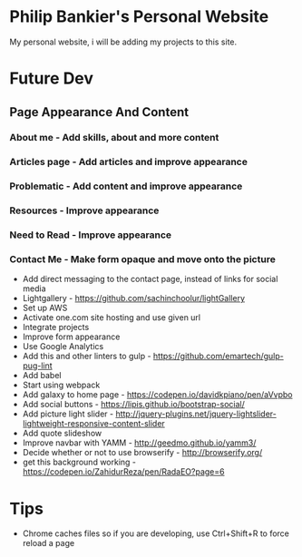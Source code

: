 # Philip Bankier's Personal Website
My personal website, i will be adding my projects to this site.

# Future Dev
## Page Appearance And Content
### About me - Add skills, about and more content
### Articles page - Add articles and improve appearance
### Problematic - Add content and improve appearance
### Resources - Improve appearance
### Need to Read - Improve appearance
### Contact Me - Make form opaque and move onto the picture

* Add direct messaging to the contact page, instead of links for social media
* Lightgallery - https://github.com/sachinchoolur/lightGallery
* Set up AWS
* Activate one.com site hosting and use given url
* Integrate projects 
* Improve form appearance
* Use Google Analytics
* Add this and other linters to gulp - https://github.com/emartech/gulp-pug-lint
* Add babel
* Start using webpack
* Add galaxy to home page - https://codepen.io/davidkpiano/pen/aVvpbo
* Add social buttons - https://lipis.github.io/bootstrap-social/
* Add picture light slider - http://jquery-plugins.net/jquery-lightslider-lightweight-responsive-content-slider
* Add quote slideshow
* Improve navbar with YAMM - http://geedmo.github.io/yamm3/
* Decide whether or not to use browserify - http://browserify.org/
* get this background working - https://codepen.io/ZahidurReza/pen/RadaEO?page=6

# Tips
* Chrome caches files so if you are developing, use Ctrl+Shift+R to force reload a page